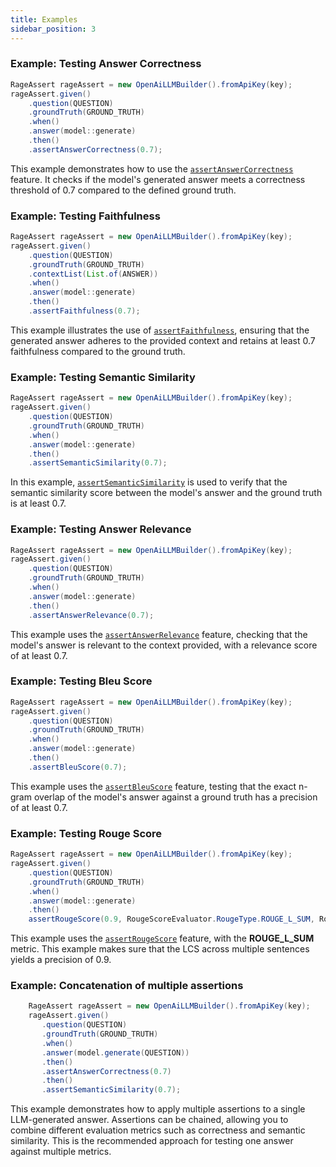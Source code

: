 ```yaml
---
title: Examples
sidebar_position: 3
---
```


### Example: Testing Answer Correctness

``` JAVA
RageAssert rageAssert = new OpenAiLLMBuilder().fromApiKey(key);
rageAssert.given()
    .question(QUESTION)
    .groundTruth(GROUND_TRUTH)
    .when()
    .answer(model::generate)
    .then()
    .assertAnswerCorrectness(0.7);
```

This example demonstrates how to use the [`assertAnswerCorrectness`](/docs/rage4j-core/metrics/answer_correctness)
feature. It checks if the model's generated answer
meets a correctness threshold of 0.7 compared to the defined ground truth.

### Example: Testing Faithfulness

``` java
RageAssert rageAssert = new OpenAiLLMBuilder().fromApiKey(key);
rageAssert.given()
    .question(QUESTION)
    .groundTruth(GROUND_TRUTH)
    .contextList(List.of(ANSWER))
    .when()
    .answer(model::generate)
    .then()
    .assertFaithfulness(0.7);
```

This example illustrates the use of [`assertFaithfulness`](/docs/rage4j-core/metrics/faithfulness), ensuring that the
generated answer adheres to the provided
context and retains at least 0.7 faithfulness compared to the ground truth.

### Example: Testing Semantic Similarity

``` java
RageAssert rageAssert = new OpenAiLLMBuilder().fromApiKey(key);
rageAssert.given()
    .question(QUESTION)
    .groundTruth(GROUND_TRUTH)
    .when()
    .answer(model::generate)
    .then()
    .assertSemanticSimilarity(0.7);
```

In this example, [`assertSemanticSimilarity`](/docs/rage4j-core/metrics/answer_semantic_similarity)  is used to verify
that the
semantic similarity score between the model's
answer and the ground truth is at least 0.7.

### Example: Testing Answer Relevance

``` java
RageAssert rageAssert = new OpenAiLLMBuilder().fromApiKey(key);
rageAssert.given()
    .question(QUESTION)
    .groundTruth(GROUND_TRUTH)
    .when()
    .answer(model::generate)
    .then()
    .assertAnswerRelevance(0.7);
```

This example uses the [`assertAnswerRelevance`](/docs/rage4j-core/metrics/answer_relevance) feature, checking that the
model's answer is relevant to the context
provided, with a relevance score of at least 0.7.

### Example: Testing Bleu Score

``` java
RageAssert rageAssert = new OpenAiLLMBuilder().fromApiKey(key);
rageAssert.given()
    .question(QUESTION)
    .groundTruth(GROUND_TRUTH)
    .when()
    .answer(model::generate)
    .then()
    .assertBleuScore(0.7);
```

This example uses the [`assertBleuScore`](/docs/rage4j-core/metrics/bleu_score) feature, testing that the exact n-gram
overlap
of the model's answer against a ground truth has a precision of at least 0.7.

### Example: Testing Rouge Score

``` java
RageAssert rageAssert = new OpenAiLLMBuilder().fromApiKey(key);
rageAssert.given()
    .question(QUESTION)
    .groundTruth(GROUND_TRUTH)
    .when()
    .answer(model::generate)
    .then()
    assertRougeScore(0.9, RougeScoreEvaluator.RougeType.ROUGE_L_SUM, RougeScoreEvaluator.MeasureType.PRECISION));
```

This example uses the [`assertRougeScore`](/docs/rage4j-core/metrics/rouge_score) feature, with the **ROUGE_L_SUM**
metric. This example makes sure that the LCS across multiple sentences yields a precision of 0.9.

### Example: Concatenation of multiple assertions

``` java
    RageAssert rageAssert = new OpenAiLLMBuilder().fromApiKey(key);
    rageAssert.given()
       .question(QUESTION)
       .groundTruth(GROUND_TRUTH)
       .when()
       .answer(model.generate(QUESTION))
       .then()
       .assertAnswerCorrectness(0.7)
       .then()
       .assertSemanticSimilarity(0.7);
```

This example demonstrates how to apply multiple assertions to a single LLM-generated answer.
Assertions can be chained, allowing you to combine different evaluation metrics such as correctness and semantic
similarity.
This is the recommended approach for testing one answer against multiple metrics.